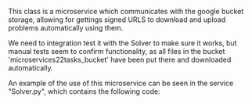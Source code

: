 This class is a microservice which communicates with the google bucket storage, allowing for gettings signed URLS to download and upload problems automatically using them.

We need to integration test it with the Solver to make sure it works, but manual tests seem to confirm functionality, as all files in the bucket 'microservices22tasks_bucket' have been put there and downloaded automatically.

An example of the use of this microservice can be seen in the service "Solver.py", which contains the following code:

<!-- resp = requests.get(self.bucket_handler_url + "/TaskBucket/{taskID}".format(taskID = self.taskID))     #Sends the initial request to get the signed URLS
        urls = resp.json()                                                                                  #BucketHandler responds with a json object
        problem_file_response = requests.get(urls["ProblemFileUrl"])                                        #Send a get request to the url returned for the problemFile
        with open("mzn.mzn", "wb") as f:
            f.write(problem_file_response.content)                                                          #Write the data returned by the url call above to a file'
-->
